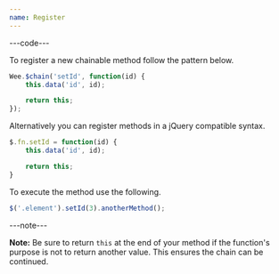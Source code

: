 ```yaml
---
name: Register
---
```


---code---

To register a new chainable method follow the pattern below.

```javascript
Wee.$chain('setId', function(id) {
	this.data('id', id);

	return this;
});
```

Alternatively you can register methods in a jQuery compatible syntax.

```javascript
$.fn.setId = function(id) {
	this.data('id', id);

	return this;
}
```

To execute the method use the following.

```javascript
$('.element').setId(3).anotherMethod();
```

---note---

**Note:** Be sure to return `this` at the end of your method if the function's purpose is not to return another value. This ensures the chain can be continued.